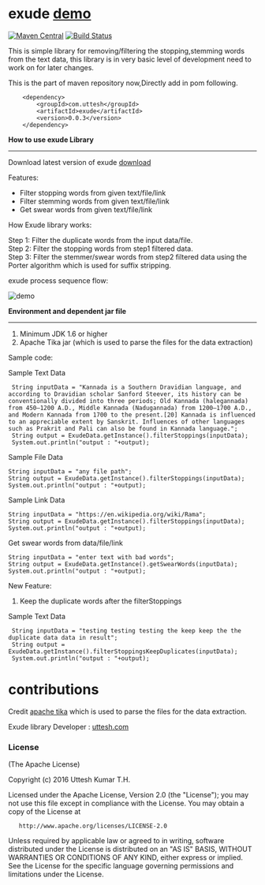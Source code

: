 # exude  <a target="_blank" href="https://exude.herokuapp.com/">demo</a>

[![Maven Central](https://maven-badges.herokuapp.com/maven-central/com.uttesh/exude/badge.svg)](https://maven-badges.herokuapp.com/maven-central/com.uttesh/exude/)
[![Build Status](https://travis-ci.org/uttesh/exude.svg)](https://travis-ci.org/uttesh/exude)
<p>This is simple library for removing/filtering the stopping,stemming words from the text data, this library is in very basic level of development need to work on for later changes.</p>

This is the part of maven repository now,Directly add in pom following.

        <dependency>
            <groupId>com.uttesh</groupId>
            <artifactId>exude</artifactId>
            <version>0.0.3</version>
        </dependency>
        
<b>How to use exude Library</b>
<hr/>
Download latest version of exude <a href="https://repo1.maven.org/maven2/com/uttesh/exude/0.0.3/">download</a>

Features:

* Filter stopping words from given text/file/link
* Filter stemming words from given text/file/link
* Get swear words from given text/file/link

How Exude library works:

Step 1: Filter the duplicate words from the input data/file. </br>
Step 2: Filter the stopping words from step1 filtered data. </br>
Step 3: Filter the stemmer/swear words from step2 filtered data using the Porter algorithm which is used for suffix stripping. </br>

exude process sequence flow:
 
![demo](https://raw.github.com/uttesh/exude/master/docs/process/flow.png)

<b>Environment and dependent jar file</b>
<hr/>

1. Minimum JDK 1.6 or higher
2. Apache Tika jar (which is used to parse the files for the data extraction)


Sample code:

Sample Text Data

	 String inputData = "Kannada is a Southern Dravidian language, and according to Dravidian scholar Sanford Steever, its history can be conventionally divided into three periods; Old Kannada (halegannada) from 450–1200 A.D., Middle Kannada (Nadugannada) from 1200–1700 A.D., and Modern Kannada from 1700 to the present.[20] Kannada is influenced to an appreciable extent by Sanskrit. Influences of other languages such as Prakrit and Pali can also be found in Kannada language.";
     String output = ExudeData.getInstance().filterStoppings(inputData);
     System.out.println("output : "+output);
	 
Sample File Data

	String inputData = "any file path";
	String output = ExudeData.getInstance().filterStoppings(inputData);
	System.out.println("output : "+output);
	
Sample Link Data

	String inputData = "https://en.wikipedia.org/wiki/Rama";
	String output = ExudeData.getInstance().filterStoppings(inputData);
	System.out.println("output : "+output);

Get swear words from data/file/link

	String inputData = "enter text with bad words";
	String output = ExudeData.getInstance().getSwearWords(inputData);
	System.out.println("output : "+output);

New Feature:

1. Keep the duplicate words after the filterStoppings

Sample Text Data

	 String inputData = "testing testing testing the keep keep the the duplicate data data in result";
     String output = ExudeData.getInstance().filterStoppingsKeepDuplicates(inputData);
     System.out.println("output : "+output);

contributions
=============

Credit <a href="https://tika.apache.org/">apache tika</a> which is used to parse the files for the data extraction.

Exude library Developer : <a href="http://www.uttesh.com" target="_blank">uttesh.com</a>

<h3>
<a name="license" class="anchor" href="#license"><span class="mini-icon mini-icon-link"></span></a>License</h3>

<p>(The Apache License)</p>

<p>Copyright (c) 2016 Uttesh Kumar T.H.</p>

   Licensed under the Apache License, Version 2.0 (the "License");
   you may not use this file except in compliance with the License.
   You may obtain a copy of the License at

       http://www.apache.org/licenses/LICENSE-2.0

   Unless required by applicable law or agreed to in writing, software
   distributed under the License is distributed on an "AS IS" BASIS,
   WITHOUT WARRANTIES OR CONDITIONS OF ANY KIND, either express or implied.
   See the License for the specific language governing permissions and
   limitations under the License.</p>


